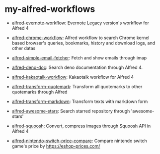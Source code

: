 # my-alfred-workflows

- [alfred-evernote-workflow](https://www.npmjs.com/package/alfred-evernote-workflow): Evernote Legacy version's workflow for Alfred 4

- [alfred-chrome-workflow](https://www.npmjs.com/package/alfred-chrome-workflow): Alfred workflow to search Chrome kernel based browser's queries, bookmarks, history and download logs, and other datas

- [alfred-simple-email-fetcher](https://www.npmjs.com/package/alfred-simple-email-fetcher): Fetch and show emails through imap

- [alfred-deno-doc](https://www.npmjs.com/package/alfred-deno-doc): Search deno documentation through Alfred 4.

- [alfred-kakaotalk-workflow](https://www.npmjs.com/package/alfred-kakaotalk-workflow): Kakaotalk workflow for Alfred 4

- [alfred-transform-quotemark](https://github.com/jopemachine/alfred-transform-quotemark): Transform all quotemarks to other quotemarks through Alfred

- [alfred-transform-markdown](https://github.com/jopemachine/alfred-transform-markdown): Transform texts with markdown form

- [alfred-awesome-stars](https://github.com/jopemachine/alfred-awesome-stars): Search starred repository through 'awesome-stars'

- [alfred-squoosh](https://github.com/jopemachine/alfred-squoosh): Convert, compress images through Squoosh API in Alfred 4

- [alfred-nintendo-switch-price-compare](https://github.com/jopemachine/alfred-nintendo-switch-price-compare): Compare nintendo switch game's price by https://eshop-prices.com/
